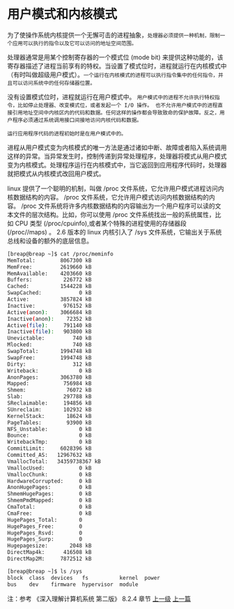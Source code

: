 # 用户模式和内核模式

为了使操作系统内核提供一个无懈可击的进程抽象，```处理器必须提供一种机制，限制一个应用可以执行的指令以及它可以访问的地址空间范围。```

处理器通常是用某个控制寄存器的一个模式位 (mode bit) 来提供这种功能的，该寄存器描述了进程当前享有的特权。当设置了模式位时，进程就运行在内核模式中（有时叫做超级用户模式）。```一个运行在内核模式的进程可以执行指令集中的任何指令，并且可以访问系统中的任何存储器位置。```

没有设置模式位时，进程就运行在用户模式中。 ```用户模式中的进程不允许执行特权指令，比如停止处理器、改变模式位，或者发起一个 I/O 操作。 也不允许用户模式中的进程直接引用地址空间中内核区内的代码和数据。任何这样的操作都会导致致命的保护故障。反之，用户程序必须通过系统调用接口间接地访问内核代码和数据。```

```highlight
运行应用程序代码的进程初始时是在用户模式中的。
```
 进程从用户模式变为内核模式的唯一方法是通过诸如中断、故障或者陷入系统调用这样的异常。当异常发生时，控制传递到异常处理程序，处理器将模式从用户模式变为内核模式。处理程序运行在内核模式中，当它返回到应用程序代码时，处理器就把模式从内核模式改回用户模式。

 linux 提供了一个聪明的机制，叫做 /proc 文件系统，它允许用户模式进程访问内核数据结构的内容。 /proc 文件系统，它允许用户模式访问内核数据结构的内容。 /proc 文件系统将许多内核数据结构的内容输出为一个用户程序可以读的文本文件的层次结构。比如，你可以使用 /proc 文件系统找出一般的系统属性，比如 CPU 类型 (/proc/cpuinfo),或者某个特殊的进程使用的存储器段 (/proc/<process id>/maps) 。 2.6 版本的 linux 内核引入了 /sys 文件系统，它输出关于系统总线和设备的额外的底层信息。

```sh
[breap@breap ~]$ cat /proc/meminfo
MemTotal:        8067300 kB
MemFree:         2619660 kB
MemAvailable:    4203660 kB
Buffers:          226772 kB
Cached:          1544228 kB
SwapCached:            0 kB
Active:          3857824 kB
Inactive:         976152 kB
Active(anon):    3066684 kB
Inactive(anon):    72352 kB
Active(file):     791140 kB
Inactive(file):   903800 kB
Unevictable:         740 kB
Mlocked:             740 kB
SwapTotal:       1994748 kB
SwapFree:        1994748 kB
Dirty:               312 kB
Writeback:             0 kB
AnonPages:       3063780 kB
Mapped:           756984 kB
Shmem:             76072 kB
Slab:             297788 kB
SReclaimable:     194856 kB
SUnreclaim:       102932 kB
KernelStack:       18624 kB
PageTables:        93900 kB
NFS_Unstable:          0 kB
Bounce:                0 kB
WritebackTmp:          0 kB
CommitLimit:     6028396 kB
Committed_AS:   12967632 kB
VmallocTotal:   34359738367 kB
VmallocUsed:           0 kB
VmallocChunk:          0 kB
HardwareCorrupted:     0 kB
AnonHugePages:         0 kB
ShmemHugePages:        0 kB
ShmemPmdMapped:        0 kB
CmaTotal:              0 kB
CmaFree:               0 kB
HugePages_Total:       0
HugePages_Free:        0
HugePages_Rsvd:        0
HugePages_Surp:        0
Hugepagesize:       2048 kB
DirectMap4k:      416508 kB
DirectMap2M:     7872512 kB
```

```sh
[breap@breap ~]$ ls /sys
block  class  devices   fs          kernel  power
bus    dev    firmware  hypervisor  module
```

注：参考 《深入理解计算机系统 第二版》 8.2.4 章节
[上一级](base.md)
[上一篇](tree.md)
